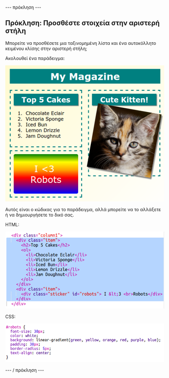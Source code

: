 \--- πρόκληση \---

## Πρόκληση: Προσθέστε στοιχεία στην αριστερή στήλη

Μπορείτε να προσθέσετε μια ταξινομημένη λίστα και ένα αυτοκόλλητο κειμένου κλίσης στην αριστερή στήλη;

Ακολουθεί ένα παράδειγμα:

![screenshot](images/magazine-challenge1-example.png)

Αυτός είναι ο κώδικας για το παράδειγμα, αλλά μπορείτε να το αλλάξετε ή να δημιουργήσετε το δικό σας.

HTML:

![screenshot](images/magazine-challenge1.png)

CSS:

![screenshot](images/magazine-challenge1-style.png)

\--- / πρόκληση \---